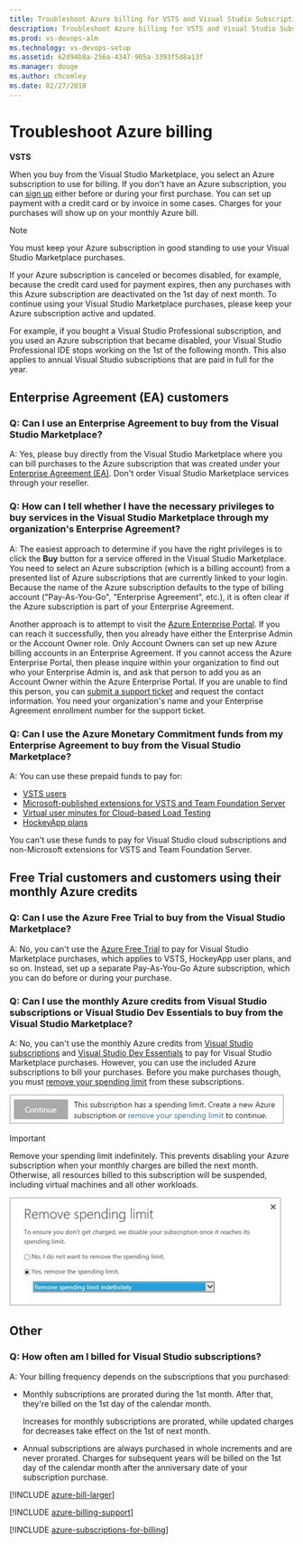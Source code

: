 ```yaml
---
title: Troubleshoot Azure billing for VSTS and Visual Studio Subscriptions 
description: Troubleshoot Azure billing for VSTS and Visual Studio Subscriptions 
ms.prod: vs-devops-alm
ms.technology: vs-devops-setup
ms.assetid: 62d94b8a-256a-4347-905a-3393f5d8a13f
ms.manager: douge
ms.author: chcomley
ms.date: 02/27/2018
---
```

# Troubleshoot Azure billing

**VSTS**

<a name="billing"></a>
When you buy from the Visual Studio Marketplace,
you select an Azure subscription to use for billing.
If you don't have an Azure subscription,
you can [sign up](https://portal.azure.com)
either before or during your first purchase.
You can set up payment with a credit card
or by invoice in some cases. Charges for your
purchases will show up on your monthly Azure bill.

>[!NOTE]
>You must keep your Azure subscription in good
standing to use your Visual Studio Marketplace purchases.

If your Azure subscription is canceled or becomes disabled,
for example, because the credit card used for payment expires,
then any purchases with this Azure subscription are
deactivated on the 1st day of next month.
To continue using your Visual Studio Marketplace purchases,
please keep your Azure subscription active and updated.

For example, if you bought a Visual Studio Professional subscription, 
and you used an Azure subscription that became disabled,
your Visual Studio Professional IDE stops working on
the 1st of the following month. This also applies to annual
Visual Studio subscriptions that are paid in full for the year.

## Enterprise Agreement (EA) customers

### Q: Can I use an Enterprise Agreement to buy from the Visual Studio Marketplace?

A: Yes, please buy directly from the Visual Studio Marketplace 
where you can bill purchases to the Azure subscription that was created
under your [Enterprise Agreement (EA)](https://azure.microsoft.com/en-us/pricing/enterprise-agreement/).
Don't order Visual Studio Marketplace services through your reseller.

### Q: How can I tell whether I have the necessary privileges to buy services in the Visual Studio Marketplace through my organization's Enterprise Agreement?

A: The easiest approach to determine if you have the right privileges is to click the **Buy** button for a service offered in the Visual Studio Marketplace. You need to select an Azure subscription (which is a billing account) from a presented list of Azure subscriptions that are currently linked to your login. Because the name of the Azure subscription defaults to the type of billing account ("Pay-As-You-Go", "Enterprise Agreement", etc.), it is often clear if the Azure subscription is part of your Enterprise Agreement.

Another approach is to attempt to visit the [Azure Enterprise Portal](http://ea.azure.com).  If you can reach it successfully, then you already have either the Enterprise Admin or the Account Owner role. Only Account Owners can set up new Azure billing accounts in an Enterprise Agreement. If you cannot access the Azure Enterprise Portal, then please inquire within your organization to find out who your Enterprise Admin is, and ask that person to add you as an Account Owner within the Azure Enterprise Portal.  If you are unable to find this person, you can [submit a support ticket](http://aka.ms/AzureEntSupport) and request the contact information.  You need your organization's name and your Enterprise Agreement enrollment number for the support ticket.

### Q: Can I use the Azure Monetary Commitment funds from my Enterprise Agreement to buy from the Visual Studio Marketplace?

A: You can use these prepaid funds to pay for: 

* [VSTS users](https://marketplace.visualstudio.com/items?itemName=ms.vss-vstsuser) 
* [Microsoft-published extensions for VSTS and Team Foundation Server](https://marketplace.visualstudio.com/vsts)
* [Virtual user minutes for Cloud-based Load Testing](/vsts/billing/buy-more-build-vs)
* [HockeyApp plans](https://marketplace.visualstudio.com/subscriptions)

You can't use these funds to pay for Visual Studio cloud 
subscriptions and non-Microsoft extensions for VSTS and Team Foundation Server.

## Free Trial customers and customers using their monthly Azure credits

### Q: Can I use the Azure Free Trial to buy from the Visual Studio Marketplace?

A: No, you can't use the
[Azure Free Trial](https://azure.microsoft.com/en-us/pricing/free-trial/)
to pay for Visual Studio Marketplace purchases,
which applies to VSTS, HockeyApp user plans, and so on.
Instead, set up a separate Pay-As-You-Go Azure subscription,
which you can do before or during your purchase.

### Q: Can I use the monthly Azure credits from Visual Studio subscriptions or Visual Studio Dev Essentials to buy from the Visual Studio Marketplace?

A: No, you can't use the monthly Azure credits from
[Visual Studio subscriptions](https://www.visualstudio.com/products/subscriber-benefits-vs)
and [Visual Studio Dev Essentials](https://www.visualstudio.com/products/visual-studio-dev-essentials-vs.aspx)
to pay for Visual Studio Marketplace purchases.
However, you can use the included Azure subscriptions to bill your purchases.
Before you make purchases though, you must
[remove your spending limit](https://azure.microsoft.com/pricing/spending-limits/)
from these subscriptions.

<img alt="Spending limit" src="_shared/_img/spending-limit.png" style="border: 1px solid #CCCCCC" />

<a name="spending-limit"></a>

>[!IMPORTANT]
>Remove your spending limit indefinitely.
This prevents disabling your Azure subscription
when your monthly charges are billed the next month.
Otherwise, all resources billed to this subscription will be suspended,
including virtual machines and all other workloads.

<img alt="Remove spending limit indefinitely" src="_shared/_img/remove-spending-limit.png" style="border: 1px solid #CCCCCC" />

## Other

### Q: How often am I billed for Visual Studio subscriptions?

A: Your billing frequency depends on the subscriptions that you purchased:

* Monthly subscriptions are prorated during the 1st month.  After that, they're billed on the 1st day of the calendar month.

    Increases for monthly subscriptions are prorated,
    while updated charges for decreases take effect on the 1st of next month.

* Annual subscriptions are always purchased in whole increments and are never prorated. Charges for subsequent years will be billed on the 1st day of the calendar month after the anniversary date of your subscription purchase.

[!INCLUDE [azure-bill-larger](../_shared/qa-azure-bill-larger.md)]

[!INCLUDE [azure-billing-support](_shared/qa-azure-billing-support.md)]

<a name="EligibleAzureSubscriptions"></a>

[!INCLUDE [azure-subscriptions-for-billing](../_shared/qa-azure-subscriptions-for-billing.md)]
